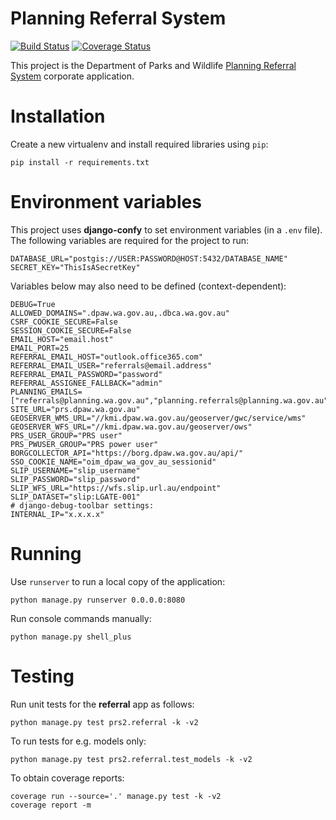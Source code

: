 # Planning Referral System

[![Build
Status](https://travis-ci.org/dbca-wa/prs.svg?branch=master)](https://travis-ci.org/dbca-wa/prs)
[![Coverage
Status](https://coveralls.io/repos/github/dbca-wa/prs/badge.svg?branch=master)](https://coveralls.io/github/dbca-wa/prs?branch=master)

This project is the Department of Parks and Wildlife [Planning
Referral System](https://prs.dpaw.wa.gov.au/) corporate application.

# Installation

Create a new virtualenv and install required libraries using `pip`:

    pip install -r requirements.txt

# Environment variables

This project uses **django-confy** to set environment variables (in a `.env` file).
The following variables are required for the project to run:

    DATABASE_URL="postgis://USER:PASSWORD@HOST:5432/DATABASE_NAME"
    SECRET_KEY="ThisIsASecretKey"

Variables below may also need to be defined (context-dependent):

    DEBUG=True
    ALLOWED_DOMAINS=".dpaw.wa.gov.au,.dbca.wa.gov.au"
    CSRF_COOKIE_SECURE=False
    SESSION_COOKIE_SECURE=False
    EMAIL_HOST="email.host"
    EMAIL_PORT=25
    REFERRAL_EMAIL_HOST="outlook.office365.com"
    REFERRAL_EMAIL_USER="referrals@email.address"
    REFERRAL_EMAIL_PASSWORD="password"
    REFERRAL_ASSIGNEE_FALLBACK="admin"
    PLANNING_EMAILS=["referrals@planning.wa.gov.au","planning.referrals@planning.wa.gov.au"]
    SITE_URL="prs.dpaw.wa.gov.au"
    GEOSERVER_WMS_URL="//kmi.dpaw.wa.gov.au/geoserver/gwc/service/wms"
    GEOSERVER_WFS_URL="//kmi.dpaw.wa.gov.au/geoserver/ows"
    PRS_USER_GROUP="PRS user"
    PRS_PWUSER_GROUP="PRS power user"
    BORGCOLLECTOR_API="https://borg.dpaw.wa.gov.au/api/"
    SSO_COOKIE_NAME="oim_dpaw_wa_gov_au_sessionid"
    SLIP_USERNAME="slip_username"
    SLIP_PASSWORD="slip_password"
    SLIP_WFS_URL="https://wfs.slip.url.au/endpoint"
    SLIP_DATASET="slip:LGATE-001"
    # django-debug-toolbar settings:
    INTERNAL_IP="x.x.x.x"

# Running

Use `runserver` to run a local copy of the application:

    python manage.py runserver 0.0.0.0:8080

Run console commands manually:

    python manage.py shell_plus

# Testing

Run unit tests for the **referral** app as follows:

    python manage.py test prs2.referral -k -v2

To run tests for e.g. models only:

    python manage.py test prs2.referral.test_models -k -v2

To obtain coverage reports:

    coverage run --source='.' manage.py test -k -v2
    coverage report -m
